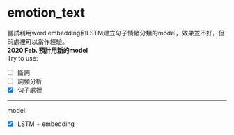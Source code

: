 # emotion_text
嘗試利用word embedding和LSTM建立句子情緒分類的model，效果並不好，但前處裡可以當作經驗。
<br> **2020 Feb. 預計用新的model**
<br> Try to use:
- [ ] 斷詞
- [ ] 詞頻分析
- [X] 句子處裡
---
model:
- [X] LSTM + embedding
